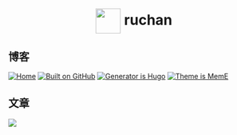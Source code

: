 # <div align="center"><a title="ruchan's blog repository" href="https://github.com/Nimnahc2020/myblog"><img align="center" width="50" height="50" src="https://cdn.jsdelivr.net/gh/Nimnahc2020/myblog/static/icons/moon.svg"></a> ruchan </div>

## 博客

[![Home](https://img.shields.io/badge/home-ruchan-aa96da)](https://crcrc.me)
[![Built on GitHub](https://github.com/Nimnahc2020/myblog/workflows/build/badge.svg)](https://github.com/Nimnahc2020/myblog/actions)
[![Generator is Hugo](https://img.shields.io/badge/Generator-Hugo-ff4088?&logo=hugo)](https://github.com/gohugoio/hugo)
[![Theme is MemE](https://img.shields.io/badge/Theme-MemE-2a6df4)](https://github.com/reuixiy/hugo-theme-meme)

## 文章

<a rel="license" href="http://creativecommons.org/licenses/by-nc-sa/4.0/"><img style="border-width:0" src="https://i.creativecommons.org/l/by-nc-sa/4.0/88x31.png" /></a>